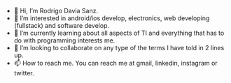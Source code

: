 - 👋 Hi, I’m Rodrigo Davia Sanz.
- 👀 I’m interested in android/ios develop, electronics, web developing (fullstack) and software develop.
- 🌱 I’m currently learning about all aspects of TI and everything that has to do with programming interests me. 
- 💞️ I’m looking to collaborate on any type of the terms I have told in 2 lines up.
- 📫 How to reach me. You can reach me at gmail, linkedin, instagram or twitter.
